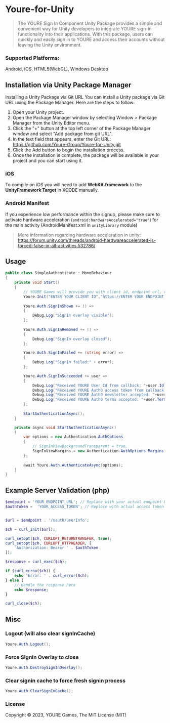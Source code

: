 # Youre-for-Unity

> The YOURE Sign In Component Unity Package provides a simple and convenient way for Unity developers to integrate YOURE sign-in functionality into their applications. With this package, users can quickly and easily sign in to YOURE and access their accounts without leaving the Unity environment.


### Supported Platforms: 
Android, iOS, HTML5(WebGL), Windows Desktop


## Installation via Unity Package Manager

Installing a Unity Package via Git URL
You can install a Unity package via Git URL using the Package Manager. Here are the steps to follow:
1. Open your Unity project.
2. Open the Package Manager window by selecting Window > Package Manager from the Unity Editor menu.
3. Click the "+" button at the top left corner of the Package Manager window and select "Add package from git URL".
4. In the text field that appears, enter the Git URL: https://github.com/Youre-Group/Youre-for-Unity.git 
5. Click the Add button to begin the installation process.
6. Once the installation is complete, the package will be available in your project and you can start using it.

### iOS
To compile on iOS you will need to add **WebKit.framework** to the **UnityFramework Target** in XCODE manually.

### Android Manifest
If you experience low performance within the signup, please make sure to activate hardware acceleration (`android:hardwareAccelerated="true"`) for the main activity (AndroidManifest.xml in `unityLibrary` module)

> More information regarding hardware acceleration in unity: https://forum.unity.com/threads/android-hardwareaccelerated-is-forced-false-in-all-activities.532786/




## Usage

```c#
public class SimpleAuthenticate : MonoBehaviour
{
    private void Start()
    {
        // YOURE Games will provide you with client id, endpoint url, redirect url
        Youre.Init("ENTER YOUR CLIENT ID","https://ENTER YOUR ENDPOINT URL","https://ENTER_YOUR_REDIRECT_URL");
    
        Youre.Auth.SignInShown += () =>
        {
            Debug.Log("SignIn overlay visible");
        };        
    
        Youre.Auth.SignInRemoved += () =>
        {
            Debug.Log("SignIn overlay closed");
        }; 

        Youre.Auth.SignInFailed += (string error) =>
        {
            Debug.Log("SignIn failed:" + error);
        };

        Youre.Auth.SignInSucceeded += user =>
        {
            Debug.Log("Received YOURE User Id from callback: "+user.Id);
            Debug.Log("Received YOURE Auth0 access token from callback: "+user.AccessToken);
            Debug.Log("Received YOURE Auth0 newsletter accepted: "+user.NewsletterAccepted);
            Debug.Log("Received YOURE Auth0 terms accepted: "+user.TermsAccepted);
        };
        
        StartAuthenticationAsync();
    }

    private async void StartAuthenticationAsync()
    {
        var options = new Authentication.AuthOptions
        {
            // SignInViewBackgroundTransparent = true,
            SignInViewMargins = new Authentication.AuthOptions.Margins(0,0,0,0),
        };
        
        await Youre.Auth.AuthenticateAsync(options);
    }
}
```

## Example Server Validation (php)
```php
$endpoint = 'YOUR_ENDPOINT_URL'; // Replace with your actual endpoint URL
$authToken =  'YOUR_ACCESS_TOKEN'; // Replace with actual access token generated from client


$url = $endpoint . '/oauth/userInfo';

$ch = curl_init($url);

curl_setopt($ch, CURLOPT_RETURNTRANSFER, true);
curl_setopt($ch, CURLOPT_HTTPHEADER, [
    'Authorization: Bearer ' . $authToken
]);

$response = curl_exec($ch);

if (curl_errno($ch)) {
    echo 'Error: ' . curl_error($ch);
} else {
    // Handle the response here
    echo $response;
}

curl_close($ch);
```


## Misc

### Logout (will also clear signInCache)
```c#
Youre.Auth.Logout();
```

### Force SignIn Overlay to close
```c#
Youre.Auth.DestroySignInOverlay();
```

### Clear signin cache to force fresh signin process
```c#
Youre.Auth.ClearSignInCache();
```

### License

Copyright © 2023, YOURE Games, The MIT License (MIT)
